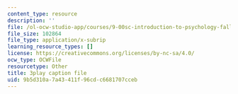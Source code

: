 ```yaml
---
content_type: resource
description: ''
file: /ol-ocw-studio-app/courses/9-00sc-introduction-to-psychology-fall-2011/9b5d310a7a43411f96cdc6681707cceb_MYMYXhR2Ppw.srt
file_size: 102864
file_type: application/x-subrip
learning_resource_types: []
license: https://creativecommons.org/licenses/by-nc-sa/4.0/
ocw_type: OCWFile
resourcetype: Other
title: 3play caption file
uid: 9b5d310a-7a43-411f-96cd-c6681707cceb
---
```

